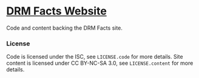 # [DRM Facts Website](http://drm-facts.info/)

Code and content backing the DRM Facts site.

### License

Code is licensed under the ISC, see `LICENSE.code` for more details. Site
content is licensed under CC BY-NC-SA 3.0, see `LICENSE.content` for more details.
